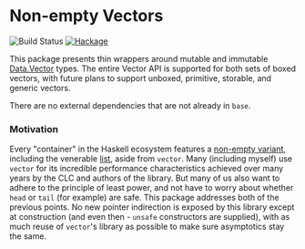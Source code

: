 # Non-empty Vectors

![Build Status](https://github.com/emilypi/nonempty-vector/workflows/CI/badge.svg) [![Hackage](https://img.shields.io/hackage/v/nonempty-vector.svg)](https://hackage.haskell.org/package/nonempty-vector)

This package presents thin wrappers around mutable and immutable [Data.Vector](https://hackage.haskell.org/package/vector) types. The entire Vector API is supported for both sets of boxed vectors, with future plans to support unboxed, primitive, storable, and generic vectors.

There are no external dependencies that are not already in `base`.

### Motivation

Every "container" in the Haskell ecosystem features a [non-empty variant](https://hackage.haskell.org/package/nonempty-containers), including the venerable [list](https://hackage.haskell.org/package/semigroups), aside from `vector`. Many (including myself) use `vector` for its incredible performance characteristics achieved over many years by the CLC and authors of the library. But many of us also want to adhere to the principle of least power, and not have to worry about whether `head` or `tail` (for example) are safe. This package addresses both of the previous points. No new pointer indirection is exposed by this library except at construction (and even then - `unsafe` constructors are supplied), with as much reuse of `vector`'s library as possible to make sure asymptotics stay the same.
